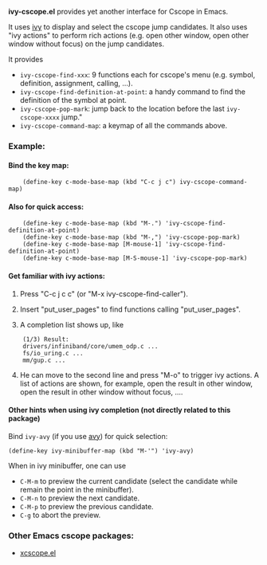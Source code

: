 **ivy-cscope.el** provides yet another interface for Cscope in Emacs.

It uses [ivy](https://github.com/abo-abo/swiper)
to display and select the cscope jump candidates.  It also uses "ivy
actions" to perform rich actions (e.g. open other window, open other
window without focus) on the jump candidates.

It provides
- `ivy-cscope-find-xxx`: 9 functions each for cscope's menu
  (e.g. symbol, definition, assignment, calling, ...).
- `ivy-cscope-find-definition-at-point`: a handy command to find the
  definition of the symbol at point.
- `ivy-cscope-pop-mark`: jump back to the location before the
  last `ivy-cscope-xxxx` jump."
- `ivy-cscope-command-map`: a keymap of all the commands
  above.

### Example:

#### Bind the key map:

```elisp
    (define-key c-mode-base-map (kbd "C-c j c") ivy-cscope-command-map)
```

#### Also for quick access:

```elisp
    (define-key c-mode-base-map (kbd "M-.") 'ivy-cscope-find-definition-at-point)
    (define-key c-mode-base-map (kbd "M-,") 'ivy-cscope-pop-mark)
    (define-key c-mode-base-map [M-mouse-1] 'ivy-cscope-find-definition-at-point)
    (define-key c-mode-base-map [M-S-mouse-1] 'ivy-cscope-pop-mark)
````

#### Get familiar with ivy actions:

1. Press "C-c j c c" (or "M-x ivy-cscope-find-caller").

2. Insert "put_user_pages" to find functions calling "put_user_pages".

3. A completion list shows up, like

```
    (1/3) Result:
    drivers/infiniband/core/umem_odp.c ...
    fs/io_uring.c ...
    mm/gup.c ...
```

4. He can move to the second line and press "M-o" to trigger ivy actions.
   A list of actions are shown, for example, open the result in other window,
   open the result in other window without focus, ....
 
#### Other hints when using ivy completion (not directly related to this package)

Bind `ivy-avy` (if you use [avy](https://github.com/abo-abo/avy)) for quick selection:

```elisp
(define-key ivy-minibuffer-map (kbd "M-'") 'ivy-avy)
```

When in ivy minibuffer, one can use 
- `C-M-m` to preview the current candidate (select the candidate while remain the point in the minibuffer).
- `C-M-n` to preview the next candidate.
- `C-M-p` to preview the previous candidate.
- `C-g` to abort the preview.

### Other Emacs cscope packages:
- [xcscope.el](https://github.com/dkogan/xcscope.el)

